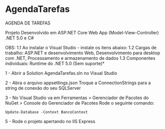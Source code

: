 # AgendaTarefas

AGENDA DE TAREFAS  

Projeto Desenvolvido em ASP.NET Core Web App (Model-View-Controller) .NET 5.0 e C#

OBS: 
1.1 Ao instalar o Visual Studio - instale os itens abaixo:
1.2 Cargas de trabalho: ASP.NET e desenvolvimento Web, Desenvolvimento para desktop com .NET, Processamento e armazenamento de dados
1.3 Componentes individuais: Runtime do .NET 5.0 (Sem suporte)*



1 - Abrir a Solution AgendaTarefas.sln no Visual Studio

2 - Abra o arquivo appsettings.json 
   Troque a ConnectionStrings para a string de conexão do seu SQLServer 

3 - No Visual Studio va em Ferramentas > Gerenciador de Pacotes do NuGet > Console do Gerenciador de Pacotes
    Rode o seguinte comando:

    Update-Database -Context BancoContext

5 - Rode o projeto apertando no IIS Express
